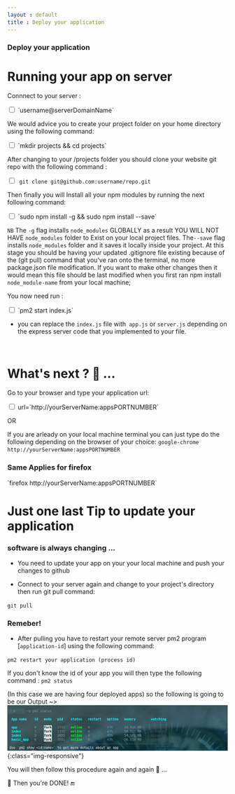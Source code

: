 ```yaml
---
layout : default
title : Deploy your application
---
```



<h3>Deploy your application</h3>

# Running your app on server

Connnect to your server :

<input type="checkbox" class="sidebar-checkbox" id="sidebar-checkbox">
`username@serverDomainName`

We would advice you to create your project folder on your home directory using the following command:

<input type="checkbox" class="sidebar-checkbox" id="sidebar-checkbox">
`mkdir projects && cd projects`


After changing to your /projects folder you should clone your website git repo with the following command :

<input type="checkbox" class="sidebar-checkbox" id="sidebar-checkbox">`
git clone git@github.com:username/repo.git`


Then finally you will Install all your npm modules by running the next following command:

<input type="checkbox" class="sidebar-checkbox" id="sidebar-checkbox">
`sudo npm install -g && sudo npm install --save`


`NB` The `-g` flag installs `node_modules` GLOBALLY as a result YOU WILL NOT HAVE `node_modules` folder to Exist on your local project files. The`--save` flag installs `node_modules` folder and it saves it locally inside your project. At this stage you should be having your updated .gitignore file existing because of the (git pull) command that you've ran onto the terminal, no more package.json file modification. If you want to make other changes then it would mean this file should be last modified when you first ran npm install `node_module-name` from your local machine;

You now need run :

<input type="checkbox" class="sidebar-checkbox" id="sidebar-checkbox">
`pm2 start index.js`

* you can replace the `index.js` file with` app.js` or `server.js` depending on the express server code that you implemented to your file.

<br/>

# What's next ? :thought_balloon: ...

Go to your browser and type your application url:

<input type="checkbox" class="sidebar-checkbox" id="sidebar-checkbox">
url=`http://yourServerName:appsPORTNUMBER`

OR

If you are arleady on your local machine terminal you can just type do the following depending on the browser of your choice:
`google-chrome http://yourServerName:appsPORTNUMBER`

<h3>Same Applies for firefox</h3>
`firefox http://yourServerName:appsPORTNUMBER`

# Just one last Tip to update your application

<h3>software is always changing ...</h3>

* You need to update your app on your your local machine and push your changes to github   

* Connect to your server again and change to your project's directory then run git pull command:

`git pull`

<h3>Remeber!</h3>

* After pulling you have to restart your remote server pm2 program [`application-id`] using the following command:

`pm2 restart your application (process id)`

If you don't know the id of your app you will then type the following command :
`pm2 status`

(In this case we are having four deployed apps) so the following is going to be our Output ~>
![image-title-here](/img/posts_Schematics/pm2StatusApplicationId.png){:class="img-responsive"}

You will then follow this procedure again and again :repeat: ...

:clap: Then you're DONE!  :end:
